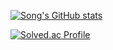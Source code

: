 [![Song's GitHub stats](https://github-readme-stats.vercel.app/api?username=Kimsohung&show_icons=true&theme="prussian"&count_private=true)](https://github.com/anuraghazra/github-readme-stats)

[![Solved.ac Profile](http://mazassumnida.wtf/api/v2/generate_badge?boj=rlathgmd)](https://solved.ac/rlathgmd/)
